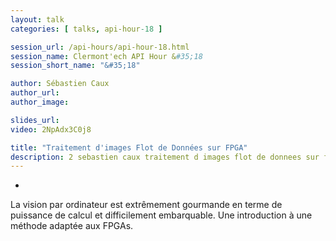 ```yaml
---
layout: talk
categories: [ talks, api-hour-18 ]

session_url: /api-hours/api-hour-18.html
session_name: Clermont'ech API Hour &#35;18
session_short_name: "&#35;18"

author: Sébastien Caux
author_url:
author_image:

slides_url:
video: 2NpAdx3C0j8

title: "Traitement d'images Flot de Données sur FPGA"
description: 2 sebastien caux traitement d images flot de donnees sur fpga
---
```

-

La vision par ordinateur est extrêmement gourmande en terme de puissance de
calcul et difficilement embarquable. Une introduction à une méthode adaptée aux
FPGAs.
